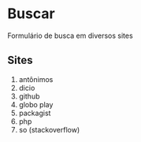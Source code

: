 # Buscar
Formulário de busca em diversos sites

## Sites
1. antônimos
1. dicio
1. github
1. globo play
1. packagist
1. php
1. so (stackoverflow)
